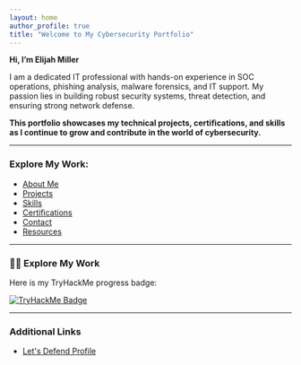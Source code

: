 ```yaml
---
layout: home
author_profile: true
title: "Welcome to My Cybersecurity Portfolio"
---
```


**Hi, I’m Elijah Miller** 

I am a dedicated IT professional with hands-on experience in SOC operations, phishing analysis, malware forensics, and IT support. My passion lies in building robust security systems, threat detection, and ensuring strong network defense. 

**This portfolio showcases my technical projects, certifications, and skills as I continue to grow and contribute in the world of cybersecurity.**

---

### Explore My Work:
- [About Me](about)
- [Projects](projects)
- [Skills](skills)
- [Certifications](certifications)
- [Contact](contact)
- [Resources](resources)

---

### 👨‍💻 Explore My Work

Here is my TryHackMe progress badge:

<a href="https://tryhackme.com/p/1559492" target="_blank">
    <img src="https://tryhackme.com/api/v2/badges/public-profile?userPublicId=1559492" alt="TryHackMe Badge" />
</a>

---

### Additional Links
- [Let's Defend Profile](https://app.letsdefend.io/user/elijah_miller716)

